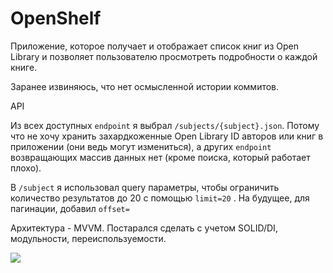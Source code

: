 # OpenShelf
Приложение, которое получает и отображает список книг из Open Library и позволяет пользователю просмотреть подробности о каждой книге.

Заранее извиняюсь, что нет осмысленной истории коммитов. 


API

Из всех доступных `endpoint` я выбрал `/subjects/{subject}.json`. Потому что не хочу хранить захардкоженные Open Library ID авторов или книг в приложении (они ведь могут измениться), а других `endpoint` возвращающих массив данных нет (кроме поиска, который работает плохо).

В `/subject` я использовал query параметры, чтобы ограничить количество результатов до 20 с помощью `limit=20` . На будущее, для пагинации, добавил `offset=`

Архитектура - MVVM.
Постарался сделать с учетом SOLID/DI, модульности, переиспользуемости. 

![](https://media.giphy.com/media/v1.Y2lkPTc5MGI3NjExZDIwZjNmZTdiYTcxODU3Y2Y5ZTExZDRkNjk0M2YxNDA4Mzk0ZTE2NSZjdD1n/bdgeyVccVgy1bpmngj/giphy.gif)
